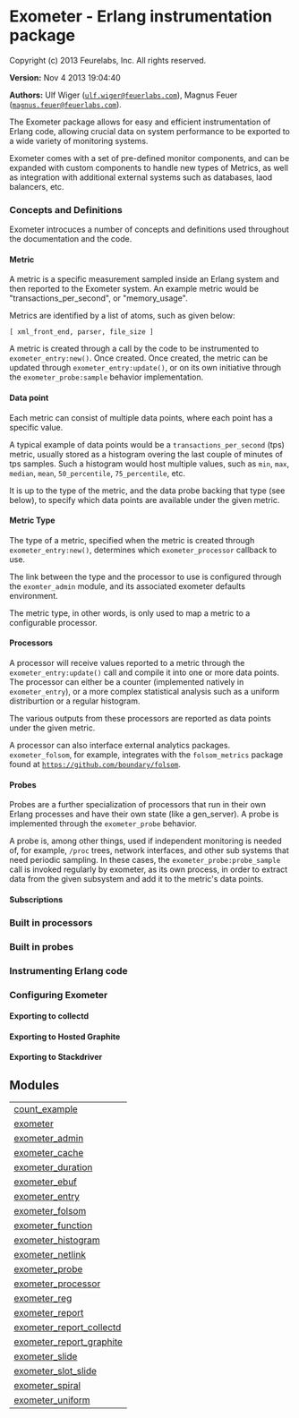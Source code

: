 

# Exometer - Erlang instrumentation package #

Copyright (c) 2013 Feurelabs, Inc. All rights reserved.

__Version:__ Nov 4 2013 19:04:40

__Authors:__ Ulf Wiger ([`ulf.wiger@feuerlabs.com`](mailto:ulf.wiger@feuerlabs.com)), Magnus Feuer ([`magnus.feuer@feuerlabs.com`](mailto:magnus.feuer@feuerlabs.com)).


The Exometer package allows for easy and efficient instrumentation of
Erlang code, allowing crucial data on system performance to be
exported to a wide variety of monitoring systems.

Exometer comes with a set of pre-defined monitor components, and can
be expanded with custom components to handle new types of Metrics, as
well as integration with additional external systems such as
databases, laod balancers, etc.


### <a name="Concepts_and_Definitions">Concepts and Definitions</a> ###

Exometer introcuces a number of concepts and definitions used
throughout the documentation and the code.


#### <a name="Metric">Metric</a> ####

A metric is a specific measurement sampled inside an Erlang system and
then reported to the Exometer system. An example  metric would be
"transactions_per_second", or "memory_usage".

Metrics are identified by a list of atoms, such as given below:

`[ xml_front_end, parser, file_size ]`

A metric is created through a call by the code to be instrumented to
`exometer_entry:new()`. Once created. Once created, the metric can
be updated through `exometer_entry:update()`, or on its own
initiative through the `exometer_probe:sample` behavior
implementation.


#### <a name="Data_point">Data point</a> ####

Each metric can consist of multiple data points, where each point has
a specific value. 

A typical example of data points would be a
`transactions_per_second` (tps) metric, usually stored as a
histogram overing the last couple of minutes of tps samples. Such a
histogram would host multiple values, such as `min`, `max`,
`median`, `mean`, `50_percentile`, `75_percentile`,
etc.

It is up to the type of the metric, and the data probe backing that
type (see below), to specify which data points are available under the
given metric.


#### <a name="Metric_Type">Metric Type</a> ####

The type of a metric, specified when the metric is created through
`exometer_entry:new()`, determines which `exometer_processor`
callback to use.

The link between the type and the processor to use is configured
through the `exomter_admin` module, and its associated exometer
defaults environment.

The metric type, in other words, is only used to map a metric to a
configurable processor.


#### <a name="Processors">Processors</a> ####

A processor will receive values reported to a metric through the
`exometer_entry:update()` call and compile it into one or more data
points. The processor can either be a counter (implemented natively
in `exometer_entry`), or a more complex statistical analysis such
as a uniform distriburtion or a regular histogram. 

The various outputs from these processors are reported as data points
under the given metric.

A processor can also interface external analytics
packages. `exometer_folsom`, for example, integrates with the
`folsom_metrics` package found at
[`https://github.com/boundary/folsom`](https://github.com/boundary/folsom).


#### <a name="Probes">Probes</a> ####

Probes are a further specialization of processors that run in their
own Erlang processes and have their own state (like a gen_server). A
probe is implemented through the `exometer_probe` behavior.

A probe is, among other things, used if independent monitoring is
needed of, for example, `/proc` trees, network interfaces, and
other sub systems that need periodic sampling. In these cases,
the `exometer_probe:probe_sample` call is invoked regularly by
exometer, as its own process, in order to extract data from
the given subsystem and add it to the metric's data points.


#### <a name="Subscriptions">Subscriptions</a> ####


### <a name="Built_in_processors">Built in processors</a> ###


### <a name="Built_in_probes">Built in probes</a> ###


### <a name="Instrumenting_Erlang_code">Instrumenting Erlang code</a> ###


### <a name="Configuring_Exometer">Configuring Exometer</a> ###


#### <a name="Exporting_to_collectd">Exporting to collectd</a> ####


#### <a name="Exporting_to_Hosted_Graphite">Exporting to Hosted Graphite</a> ####


#### <a name="Exporting_to_Stackdriver">Exporting to Stackdriver</a> ####


## Modules ##


<table width="100%" border="0" summary="list of modules">
<tr><td><a href="https://github.com/Feuerlabs/exometer/blob/master/doc/count_example.md" class="module">count_example</a></td></tr>
<tr><td><a href="https://github.com/Feuerlabs/exometer/blob/master/doc/exometer.md" class="module">exometer</a></td></tr>
<tr><td><a href="https://github.com/Feuerlabs/exometer/blob/master/doc/exometer_admin.md" class="module">exometer_admin</a></td></tr>
<tr><td><a href="https://github.com/Feuerlabs/exometer/blob/master/doc/exometer_cache.md" class="module">exometer_cache</a></td></tr>
<tr><td><a href="https://github.com/Feuerlabs/exometer/blob/master/doc/exometer_duration.md" class="module">exometer_duration</a></td></tr>
<tr><td><a href="https://github.com/Feuerlabs/exometer/blob/master/doc/exometer_ebuf.md" class="module">exometer_ebuf</a></td></tr>
<tr><td><a href="https://github.com/Feuerlabs/exometer/blob/master/doc/exometer_entry.md" class="module">exometer_entry</a></td></tr>
<tr><td><a href="https://github.com/Feuerlabs/exometer/blob/master/doc/exometer_folsom.md" class="module">exometer_folsom</a></td></tr>
<tr><td><a href="https://github.com/Feuerlabs/exometer/blob/master/doc/exometer_function.md" class="module">exometer_function</a></td></tr>
<tr><td><a href="https://github.com/Feuerlabs/exometer/blob/master/doc/exometer_histogram.md" class="module">exometer_histogram</a></td></tr>
<tr><td><a href="https://github.com/Feuerlabs/exometer/blob/master/doc/exometer_netlink.md" class="module">exometer_netlink</a></td></tr>
<tr><td><a href="https://github.com/Feuerlabs/exometer/blob/master/doc/exometer_probe.md" class="module">exometer_probe</a></td></tr>
<tr><td><a href="https://github.com/Feuerlabs/exometer/blob/master/doc/exometer_processor.md" class="module">exometer_processor</a></td></tr>
<tr><td><a href="https://github.com/Feuerlabs/exometer/blob/master/doc/exometer_reg.md" class="module">exometer_reg</a></td></tr>
<tr><td><a href="https://github.com/Feuerlabs/exometer/blob/master/doc/exometer_report.md" class="module">exometer_report</a></td></tr>
<tr><td><a href="https://github.com/Feuerlabs/exometer/blob/master/doc/exometer_report_collectd.md" class="module">exometer_report_collectd</a></td></tr>
<tr><td><a href="https://github.com/Feuerlabs/exometer/blob/master/doc/exometer_report_graphite.md" class="module">exometer_report_graphite</a></td></tr>
<tr><td><a href="https://github.com/Feuerlabs/exometer/blob/master/doc/exometer_slide.md" class="module">exometer_slide</a></td></tr>
<tr><td><a href="https://github.com/Feuerlabs/exometer/blob/master/doc/exometer_slot_slide.md" class="module">exometer_slot_slide</a></td></tr>
<tr><td><a href="https://github.com/Feuerlabs/exometer/blob/master/doc/exometer_spiral.md" class="module">exometer_spiral</a></td></tr>
<tr><td><a href="https://github.com/Feuerlabs/exometer/blob/master/doc/exometer_uniform.md" class="module">exometer_uniform</a></td></tr></table>

